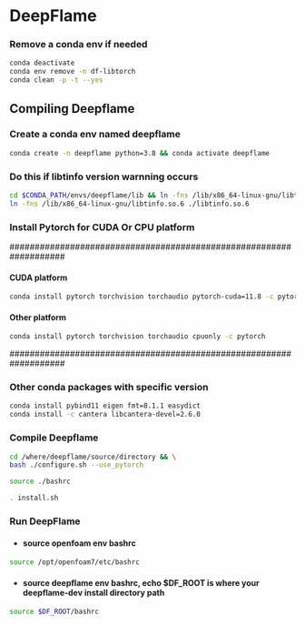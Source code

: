 # DeepFlame

### Remove a conda env if needed
````bash
conda deactivate
conda env remove -n df-libtorch
conda clean -p -t --yes
````
## Compiling Deepflame
### Create a conda env named deepflame
````bash
conda create -n deepflame python=3.8 && conda activate deepflame
````
### Do this if libtinfo version warnning occurs
````bash
cd $CONDA_PATH/envs/deepflame/lib && ln -fns /lib/x86_64-linux-gnu/libtinfo.so.6 ./libtinfo.so && \
ln -fns /lib/x86_64-linux-gnu/libtinfo.so.6 ./libtinfo.so.6
````
### Install Pytorch for CUDA Or CPU platform
###################################################################
#### CUDA platform
````bash
conda install pytorch torchvision torchaudio pytorch-cuda=11.8 -c pytorch -c nvidia
````
#### Other platform
````bash
conda install pytorch torchvision torchaudio cpuonly -c pytorch
````
###################################################################
### Other conda packages with specific version
````bash
conda install pybind11 eigen fmt=8.1.1 easydict
conda install -c cantera libcantera-devel=2.6.0
````
### Compile Deepflame
````bash
cd /where/deepflame/source/directory && \
bash ./configure.sh --use_pytorch
````
````bash
source ./bashrc
````
````bash
. install.sh
````
### Run DeepFlame
- #### source openfoam env bashrc
````bash
source /opt/openfoam7/etc/bashrc
````
- #### source deepflame env bashrc, echo $DF_ROOT is where your deepflame-dev install directory path
````bash
source $DF_ROOT/bashrc
````